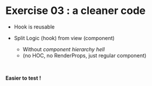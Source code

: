 <!-- .slide: class="center" -->

# Exercise 03 : a cleaner code

* Hook is reusable

* Split Logic (hook) from view (component)
  * Without _component hierarchy hell_
  * (no HOC, no RenderProps, just regular component)

<br/> 

__Easier to test !__